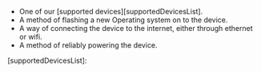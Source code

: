 * One of our [supported devices][supportedDevicesList].
* A method of flashing a new Operating system on to the device.
* A way of connecting the device to the internet, either through ethernet or wifi.
* A method of reliably powering the device.

[supportedDevicesList]:
